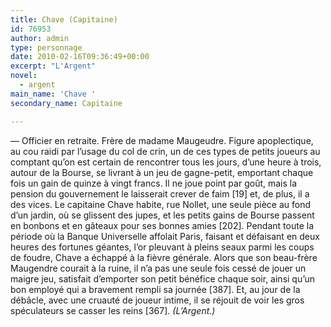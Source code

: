 ```yaml
---
title: Chave (Capitaine)
id: 76953
author: admin
type: personnage
date: 2010-02-16T09:36:49+00:00
excerpt: "L'Argent"
novel:
  - argent
main_name: 'Chave '
secondary_name: Capitaine

---
```

— Officier en retraite. Frère de madame Maugeudre. Figure apoplectique, au cou raidi par l&rsquo;usage du col de crin, un de ces types de petits joueurs au comptant qu&rsquo;on est certain de rencontrer tous les jours, d&rsquo;une heure à trois, autour de la Bourse, se livrant à un jeu de gagne-petit, emportant chaque fois un gain de quinze à vingt francs. Il ne joue point par goût, mais la pension du gouvernement le laisserait crever de faim [19] et, de plus, il a des vices. Le capitaine Chave habite, rue Nollet, une seule pièce au fond d&rsquo;un jardin, où se glissent des jupes, et les petits gains de Bourse passent en bonbons et en gâteaux pour ses bonnes amies [202]. Pendant toute la période où la Banque Universelle affolait Paris, faisant et défaisant en deux heures des fortunes géantes, l&rsquo;or pleuvant à pleins seaux parmi les coups de foudre, Chave a échappé à la fièvre générale. Alors que son beau-frère Maugendre courait à la ruine, il n&rsquo;a pas une seule fois cessé de jouer un maigre jeu, satisfait d&rsquo;emporter son petit bénéfice chaque soir, ainsi qu&rsquo;un bon employé qui a bravement rempli sa journée [387]. Et, au jour de la débâcle, avec une cruauté de joueur intime, il se réjouit de voir les gros spéculateurs se casser les reins [367]. _(L&rsquo;Argent.)_